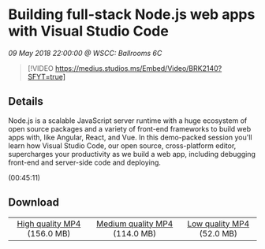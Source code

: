 # Building full-stack Node.js web apps with Visual Studio Code

*09 May 2018 22:00:00 @ WSCC: Ballrooms 6C*

> [!VIDEO https://medius.studios.ms/Embed/Video/BRK2140?SFYT=true]

## Details

<p>Node.js is a scalable JavaScript server runtime with a huge ecosystem of open source packages and a variety of front-end frameworks to build web apps with, like Angular, React, and Vue. In this demo-packed session you'll learn how Visual Studio Code, our open source, cross-platform editor, supercharges your productivity as we build a web app, including debugging front-end and server-side code and deploying.</p> (00:45:11)

## Download

||||
|:--:|:----:|:-:|
|[High quality MP4](https://sec.ch9.ms/ch9/276a/3e3babec-f69a-45c6-81c5-cea14d14276a/BRK2140_high.mp4) (156.0 MB)|[Medium quality MP4](https://sec.ch9.ms/ch9/276a/3e3babec-f69a-45c6-81c5-cea14d14276a/BRK2140_mid.mp4) (114.0 MB)|[Low quality MP4](https://sec.ch9.ms/ch9/276a/3e3babec-f69a-45c6-81c5-cea14d14276a/BRK2140.mp4) (52.0 MB)|
